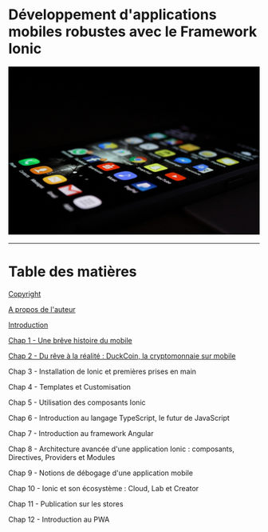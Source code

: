 # 

# Développement d'applications mobiles robustes avec le Framework Ionic

![](/assets/mobile_dev.jpg)

---

# Table des matières

[Copyright](/copyright.md)

[A propos de l'auteur](/a-propos-de-lauteur.md)

[Introduction](/introduction.md)

[Chap 1 - Une brêve histoire du mobile](/chapter1.md)

[Chap 2 - Du rêve à la réalité : DuckCoin, la cryptomonnaie sur mobile](/application-mobile-un-marche-a-croissance-exponentielle.md)

Chap 3 - Installation de Ionic et premières prises en main

Chap 4 - Templates et Customisation

Chap 5 - Utilisation des composants Ionic

Chap 6 - Introduction au langage TypeScript, le futur de JavaScript

Chap 7 - Introduction au framework Angular

Chap 8 - Architecture avancée d'une application Ionic : composants, Directives, Providers et Modules

Chap 9 - Notions de débogage d'une application mobile

Chap 10 - Ionic et son écosystème : Cloud, Lab et Creator

Chap 11 - Publication sur les stores

Chap 12 - Introduction au PWA

